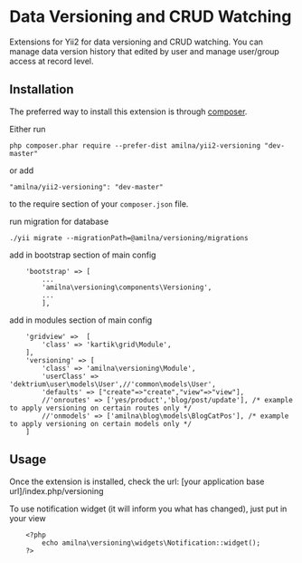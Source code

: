 Data Versioning and CRUD Watching
============================
Extensions for Yii2 for data versioning and CRUD watching. You can manage data version history that edited by user and manage user/group access at record level.

Installation
------------

The preferred way to install this extension is through [composer](http://getcomposer.org/download/).

Either run

```
php composer.phar require --prefer-dist amilna/yii2-versioning "dev-master"
```

or add

```
"amilna/yii2-versioning": "dev-master"
```

to the require section of your `composer.json` file.


run migration for database

```
./yii migrate --migrationPath=@amilna/versioning/migrations
```

add in bootstrap section of main config

```
	'bootstrap' => [
		...
		'amilna\versioning\components\Versioning',
		...
    	],   

```


add in modules section of main config

```
	'gridview' =>  [
		'class' => 'kartik\grid\Module',
	],
	'versioning' => [
		'class' => 'amilna\versioning\Module',
		'userClass' =>  'dektrium\user\models\User',//'common\models\User',            
		'defaults' => ["create"=>"create","view"=>"view"],
		//'onroutes' => ['yes/product','blog/post/update'], /* example to apply versioning on certain routes only */
		//'onmodels' => ['amilna\blog\models\BlogCatPos'], /* example to apply versioning on certain models only */
	]
```



Usage
-----

Once the extension is installed, check the url:
[your application base url]/index.php/versioning

To use notification widget (it will inform you what has changed), just put in your view

```
	<?php
		echo amilna\versioning\widgets\Notification::widget();              
	?>
```